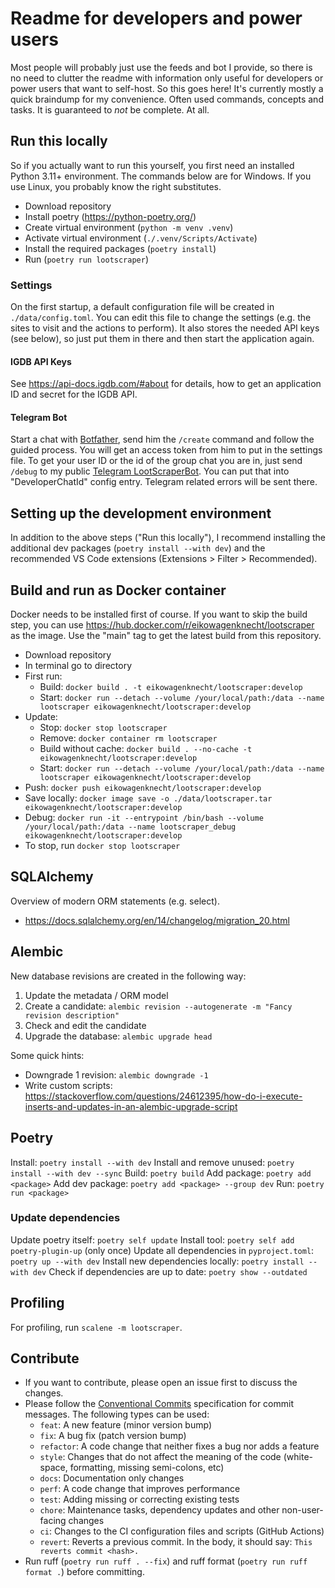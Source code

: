 # Readme for developers and power users

Most people will probably just use the feeds and bot I provide, so there is no need to clutter the readme with information only useful for developers or power users that want to self-host. So this goes here! It's currently mostly a quick braindump for my convenience. Often used commands, concepts and tasks. It is guaranteed to *not* be complete. At all.

## Run this locally

So if you actually want to run this yourself, you first need an installed Python 3.11+ environment. The commands below are for Windows. If you use Linux, you probably know the right substitutes.

- Download repository
- Install poetry (<https://python-poetry.org/>)
- Create virtual environment (`python -m venv .venv`)
- Activate virtual environment (`./.venv/Scripts/Activate`)
- Install the required packages (`poetry install`)
- Run (`poetry run lootscraper`)

### Settings

On the first startup, a default configuration file will be created in `./data/config.toml`. You can edit this file to change the settings (e.g. the sites to visit and the actions to perform). It also stores the needed API keys (see below), so just put them in there and then start the application again.

#### IGDB API Keys

See <https://api-docs.igdb.com/#about> for details, how to get an application ID and secret for the IGDB API.

#### Telegram Bot

Start a chat with [Botfather](https://t.me/botfather), send him the `/create` command and follow the guided process. You will get an access token from him to put in the settings file. To get your user ID or the id of the group chat you are in, just send `/debug` to my public [Telegram LootScraperBot](https://t.me/LootScraperBot). You can put that into "DeveloperChatId" config entry. Telegram related errors will be sent there.

## Setting up the development environment

In addition to the above steps ("Run this locally"), I recommend installing the additional dev packages (`poetry install --with dev`) and the recommended VS Code extensions (Extensions > Filter > Recommended).

## Build and run as Docker container

Docker needs to be installed first of course. If you want to skip the build step, you can use <https://hub.docker.com/r/eikowagenknecht/lootscraper> as the image. Use the "main" tag to get the latest build from this repository.

- Download repository
- In terminal go to directory
- First run:
  - Build: `docker build . -t eikowagenknecht/lootscraper:develop`
  - Start: `docker run --detach --volume /your/local/path:/data --name lootscraper eikowagenknecht/lootscraper:develop`
- Update:
  - Stop: `docker stop lootscraper`
  - Remove: `docker container rm lootscraper`
  - Build without cache: `docker build . --no-cache -t eikowagenknecht/lootscraper:develop`
  - Start: `docker run --detach --volume /your/local/path:/data --name lootscraper eikowagenknecht/lootscraper:develop`
- Push: `docker push eikowagenknecht/lootscraper:develop`
- Save locally: `docker image save -o ./data/lootscraper.tar eikowagenknecht/lootscraper:develop`
- Debug: `docker run -it --entrypoint /bin/bash --volume /your/local/path:/data --name lootscraper_debug eikowagenknecht/lootscraper:develop`
- To stop, run `docker stop lootscraper`

## SQLAlchemy

Overview of modern ORM statements (e.g. select).

- <https://docs.sqlalchemy.org/en/14/changelog/migration_20.html>

## Alembic

New database revisions are created in the following way:

1. Update the metadata / ORM model
2. Create a candidate: `alembic revision --autogenerate -m "Fancy revision description"`
3. Check and edit the candidate
4. Upgrade the database: `alembic upgrade head`

Some quick hints:

- Downgrade 1 revision: `alembic downgrade -1`
- Write custom scripts:
<https://stackoverflow.com/questions/24612395/how-do-i-execute-inserts-and-updates-in-an-alembic-upgrade-script>

## Poetry

Install: `poetry install --with dev`
Install and remove unused: `poetry install --with dev --sync`
Build: `poetry build`
Add package: `poetry add <package>`
Add dev package: `poetry add <package> --group dev`
Run: `poetry run <package>`

### Update dependencies

Update poetry itself: `poetry self update`
Install tool: `poetry self add poetry-plugin-up` (only once)
Update all dependencies in `pyproject.toml`: `poetry up --with dev`
Install new dependencies locally: `poetry install --with dev`
Check if dependencies are up to date: `poetry show --outdated`

## Profiling

For profiling, run `scalene -m lootscraper`.

## Contribute

- If you want to contribute, please open an issue first to discuss the changes.
- Please follow the [Conventional Commits](https://www.conventionalcommits.org/en/v1.0.0/) specification for commit messages. The following types can be used:
  - `feat`: A new feature (minor version bump)
  - `fix`: A bug fix (patch version bump)
  - `refactor`: A code change that neither fixes a bug nor adds a feature
  - `style`: Changes that do not affect the meaning of the code (white-space, formatting, missing semi-colons, etc)
  - `docs`: Documentation only changes
  - `perf`: A code change that improves performance
  - `test`: Adding missing or correcting existing tests
  - `chore`: Maintenance tasks, dependency updates and other non-user-facing changes
  - `ci`: Changes to the CI configuration files and scripts (GitHub Actions)
  - `revert`: Reverts a previous commit. In the body, it should say: `This reverts commit <hash>.`
- Run ruff (`poetry run ruff . --fix`) and ruff format (`poetry run ruff format .`) before committing.
